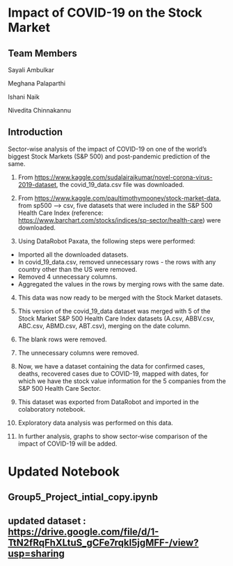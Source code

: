 # Impact of COVID-19 on the Stock Market
## Team Members

Sayali Ambulkar

Meghana Palaparthi

Ishani Naik

Nivedita Chinnakannu
## Introduction
Sector-wise analysis of the impact of COVID-19 on one of the world’s biggest Stock Markets (S&P 500) and post-pandemic prediction of the same.

1. From https://www.kaggle.com/sudalairajkumar/novel-corona-virus-2019-dataset, the covid_19_data.csv file was downloaded.

2. From https://www.kaggle.com/paultimothymooney/stock-market-data, from sp500 --> csv, five datasets that were included in the S&P 500 Health Care Index (reference: https://www.barchart.com/stocks/indices/sp-sector/health-care) were downloaded.

3. Using DataRobot Paxata, the following steps were performed:

* Imported all the downloaded datasets.
* In covid_19_data.csv, removed unnecessary rows - the rows with any country other than the US were removed.
* Removed 4 unnecessary columns.
* Aggregated the values in the rows by merging rows with the same date.

4. This data was now ready to be merged with the Stock Market datasets.

5. This version of the covid_19_data dataset was merged with 5 of the Stock Market S&P 500 Health Care Index datasets (A.csv, ABBV.csv, ABC.csv, ABMD.csv, ABT.csv), merging on the date column.

6. The blank rows were removed.

7. The unnecessary columns were removed.

8. Now, we have a dataset containing the data for confirmed cases, deaths, recovered cases due to COVID-19, mapped with dates, for which we have the stock value information for the 5 companies from the S&P 500 Health Care Sector.

9. This dataset was exported from DataRobot and imported in the colaboratory notebook.

10. Exploratory data analysis was performed on this data.

11. In further analysis, graphs to show sector-wise comparison of the impact of COVID-19 will be added.

# Updated Notebook
## Group5_Project_intial_copy.ipynb
## updated dataset : https://drive.google.com/file/d/1-TtN2fRqFhXLtuS_gCFe7rqkl5jgMFF-/view?usp=sharing
